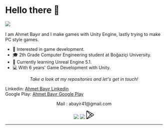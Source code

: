 # Hello there 👋

![](https://github.com/halfrost/halfrost/blob/master/icons/header_1.png)

I am Ahmet Bayır and I make games with Unity Engine, lastly trying to make PC style games.     

* 🧐   Interested in game development.
* 🎓   2th Grade Computer Engineering student at Boğaziçi University.
* 🌱   Currently learning Unreal Engine 5.1.
* 💻   With 6 years' Game Development with Unity.

  
<p align="center">
  <i>Take a look at my repositories and let's get in touch!</i>
</p>

Linkedin: [Ahmet Bayır Linkedin](https://www.linkedin.com/in/ahmet-bayir/)
<br>
Google Play: [Ahmet Bayır Google Play](https://play.google.com/store/apps/developer?id=Ahmet+Bay%C4%B1r&hl=en&gl=US) 

<p align="center">
  Mail : abayir41@gmail.com
</p>
  
<p align="center">
<a href= "https://www.linkedin.com/in/ahmet-bayir/"><img src="https://img.icons8.com/material-outlined/30/000000/linkedin.png"/></a>
<a href= "https://ahmetbayirportfolio.wordpress.com"><img src="https://img.icons8.com/material-outlined/27/000000/geography.png"/></a>
<a href= "https://play.google.com/store/apps/developer?id=Ahmet+Bay%C4%B1r&hl=en&gl=US"><img src="icons/playstore.png" width="27"/></a>
</p>



---

